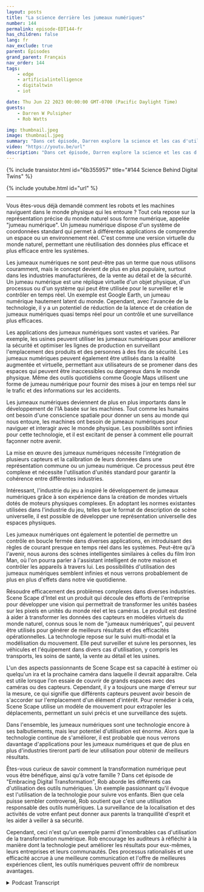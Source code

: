 ```yaml
---
layout: posts
title: "La science derrière les jumeaux numériques"
number: 144
permalink: episode-EDT144-fr
has_children: false
lang: fr
nav_exclude: true
parent: Épisodes
grand_parent: Français
nav_order: 144
tags:
    - edge
    - artificialintelligence
    - digitaltwin
    - iot

date: Thu Jun 22 2023 00:00:00 GMT-0700 (Pacific Daylight Time)
guests:
    - Darren W Pulsipher
    - Rob Watts

img: thumbnail.jpeg
image: thumbnail.jpeg
summary: "Dans cet épisode, Darren explore la science et les cas d'utilisation de la technologie des jumeaux numériques avec l'architecte principal du ScheneScape d'Intel."
video: "https://youtu.be/url"
description: "Dans cet épisode, Darren explore la science et les cas d'utilisation de la technologie des jumeaux numériques avec l'architecte principal du ScheneScape d'Intel."
---
```


<div>
{% include transistor.html id="6b355957" title="#144 Science Behind Digital Twins" %}

{% include youtube.html id="url" %}
</div>

---

Vous êtes-vous déjà demandé comment les robots et les machines naviguent dans le monde physique qui les entoure ? Tout cela repose sur la représentation précise du monde naturel sous forme numérique, appelée "jumeau numérique". Un jumeau numérique dispose d'un système de coordonnées standard qui permet à différentes applications de comprendre un espace ou un environnement réel. C'est comme une version virtuelle du monde naturel, permettant une réutilisation des données plus efficace et plus efficace entre les systèmes.

Les jumeaux numériques ne sont peut-être pas un terme que nous utilisons couramment, mais le concept devient de plus en plus populaire, surtout dans les industries manufacturières, de la vente au détail et de la sécurité. Un jumeau numérique est une réplique virtuelle d'un objet physique, d'un processus ou d'un système qui peut être utilisée pour le surveiller et le contrôler en temps réel. Un exemple est Google Earth, un jumeau numérique hautement latent du monde. Cependant, avec l'avancée de la technologie, il y a un potentiel de réduction de la latence et de création de jumeaux numériques quasi temps réel pour un contrôle et une surveillance plus efficaces.

Les applications des jumeaux numériques sont vastes et variées. Par exemple, les usines peuvent utiliser les jumeaux numériques pour améliorer la sécurité et optimiser les lignes de production en surveillant l'emplacement des produits et des personnes à des fins de sécurité. Les jumeaux numériques peuvent également être utilisés dans la réalité augmentée et virtuelle, permettant aux utilisateurs de se promener dans des espaces qui peuvent être inaccessibles ou dangereux dans le monde physique. Même des outils quotidiens comme Google Maps utilisent une forme de jumeau numérique pour fournir des mises à jour en temps réel sur le trafic et des informations sur les accidents.

Les jumeaux numériques deviennent de plus en plus importants dans le développement de l'IA basée sur les machines. Tout comme les humains ont besoin d'une conscience spatiale pour donner un sens au monde qui nous entoure, les machines ont besoin de jumeaux numériques pour naviguer et interagir avec le monde physique. Les possibilités sont infinies pour cette technologie, et il est excitant de penser à comment elle pourrait façonner notre avenir.

La mise en œuvre des jumeaux numériques nécessite l'intégration de plusieurs capteurs et la calibration de leurs données dans une représentation commune ou un jumeau numérique. Ce processus peut être complexe et nécessite l'utilisation d'unités standard pour garantir la cohérence entre différentes industries.

Intéressant, l'industrie du jeu a inspiré le développement de jumeaux numériques grâce à son expérience dans la création de mondes virtuels dotés de moteurs physiques complexes. En adoptant les normes existantes utilisées dans l'industrie du jeu, telles que le format de description de scène universelle, il est possible de développer une représentation universelle des espaces physiques.

Les jumeaux numériques ont également le potentiel de permettre un contrôle en boucle fermée dans diverses applications, en introduisant des règles de courant presque en temps réel dans les systèmes. Peut-être qu'à l'avenir, nous aurons des scènes intelligentes similaires à celles du film Iron Man, où l'on pourra parler à l'assistant intelligent de notre maison et contrôler les appareils à travers lui. Les possibilités d'utilisation des jumeaux numériques semblent infinies et nous verrons probablement de plus en plus d'effets dans notre vie quotidienne.

Résoudre efficacement des problèmes complexes dans diverses industries. Scene Scape d'Intel est un produit qui découle des efforts de l'entreprise pour développer une vision qui permettrait de transformer les unités basées sur les pixels en unités du monde réel et les caméras. Le produit est destiné à aider à transformer les données des capteurs en modèles virtuels du monde naturel, connus sous le nom de "jumeaux numériques", qui peuvent être utilisés pour générer de meilleurs résultats et des efficacités opérationnelles. La technologie repose sur le suivi multi-modal et la modélisation du mouvement. Elle peut surveiller et suivre les personnes, les véhicules et l'équipement dans divers cas d'utilisation, y compris les transports, les soins de santé, la vente au détail et les usines.

L'un des aspects passionnants de Scene Scape est sa capacité à estimer où quelqu'un ira et la prochaine caméra dans laquelle il devrait apparaître. Cela est utile lorsque l'on essaie de couvrir de grands espaces avec des caméras ou des capteurs. Cependant, il y a toujours une marge d'erreur sur la mesure, ce qui signifie que différents capteurs peuvent avoir besoin de s'accorder sur l'emplacement d'un élément d'intérêt. Pour remédier à cela, Scene Scape utilise un modèle de mouvement pour extrapoler les déplacements, permettant un suivi précis et une surveillance des sujets.

Dans l'ensemble, les jumeaux numériques sont une technologie encore à ses balbutiements, mais leur potentiel d'utilisation est énorme. Alors que la technologie continue de s'améliorer, il est probable que nous verrons davantage d'applications pour les jumeaux numériques et que de plus en plus d'industries tireront parti de leur utilisation pour obtenir de meilleurs résultats.

Êtes-vous curieux de savoir comment la transformation numérique peut vous être bénéfique, ainsi qu'à votre famille ? Dans cet épisode de "Embracing Digital Transformation", Rob aborde les différents cas d'utilisation des outils numériques. Un exemple passionnant qu'il évoque est l'utilisation de la technologie pour suivre vos enfants. Bien que cela puisse sembler controversé, Rob soutient que c'est une utilisation responsable des outils numériques. La surveillance de la localisation et des activités de votre enfant peut donner aux parents la tranquillité d'esprit et les aider à veiller à sa sécurité.

Cependant, ceci n'est qu'un exemple parmi d'innombrables cas d'utilisation de la transformation numérique. Rob encourage les auditeurs à réfléchir à la manière dont la technologie peut améliorer les résultats pour eux-mêmes, leurs entreprises et leurs communautés. Des processus rationalisés et une efficacité accrue à une meilleure communication et l'offre de meilleures expériences client, les outils numériques peuvent offrir de nombreux avantages.



<details>
<summary> Podcast Transcript </summary>

<p></p>

</details>
